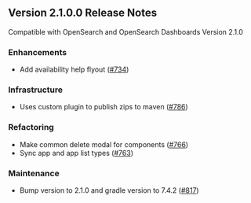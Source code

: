 ## Version 2.1.0.0 Release Notes
Compatible with OpenSearch and OpenSearch Dashboards Version 2.1.0

### Enhancements
* Add availability help flyout ([#734](https://github.com/opensearch-project/observability/pull/734))

### Infrastructure
* Uses custom plugin to publish zips to maven ([#786](https://github.com/opensearch-project/observability/pull/786))

### Refactoring
* Make common delete modal for components ([#766](https://github.com/opensearch-project/observability/pull/766))
* Sync app and app list types ([#763](https://github.com/opensearch-project/observability/pull/763))

### Maintenance
* Bump version to 2.1.0 and gradle version to 7.4.2 ([#817](https://github.com/opensearch-project/observability/pull/817))